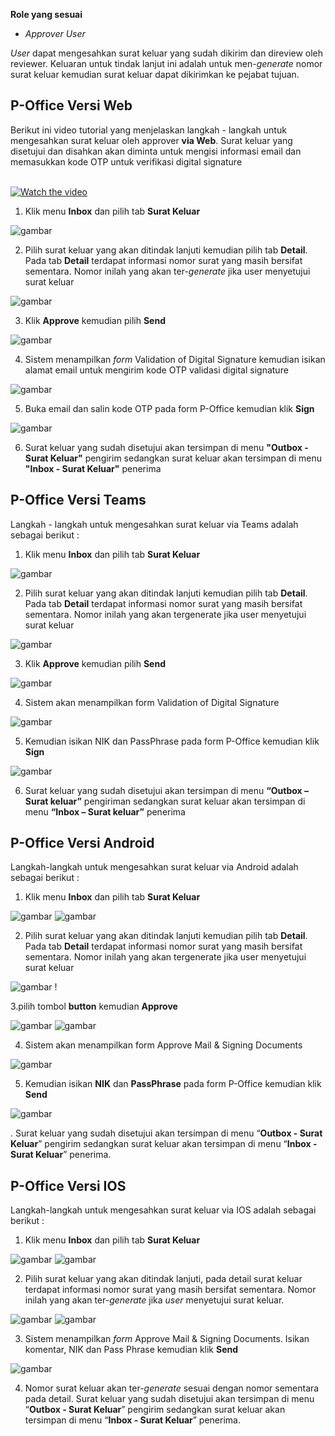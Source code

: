 **Role yang sesuai**

- *Approver User*

*User* dapat mengesahkan surat keluar yang sudah dikirim dan direview oleh reviewer. Keluaran untuk tindak lanjut ini adalah untuk men-*generate* nomor surat keluar kemudian surat keluar dapat dikirimkan ke pejabat tujuan. 

## **P-Office Versi Web**

Berikut ini video tutorial yang menjelaskan langkah - langkah untuk mengesahkan surat keluar oleh approver **via Web**. Surat keluar yang disetujui dan disahkan akan diminta untuk mengisi informasi email dan memasukkan kode OTP untuk verifikasi digital signature 

</br>
<a href="https://web.microsoftstream.com/embed/video/65ef062a-e6f8-4424-a775-070882725ed6?autoplay=false&amp;showinfo=false" target="_blank"><img src="https://github.com/gitakencana/Persero-P-Office/raw/master/Video/Thumbnail/TM04.png" alt="Watch the video"></a>


1. Klik menu **Inbox** dan pilih tab **Surat Keluar**

![gambar](SuratKeluar/SK_Web/SK52.png)

2. Pilih surat keluar yang akan ditindak lanjuti kemudian pilih tab **Detail**. Pada tab **Detail** terdapat informasi nomor surat yang masih bersifat sementara. Nomor inilah yang akan ter-*generate* jika user menyetujui surat keluar

![gambar](SuratKeluar/SK_Web/SK53.png)

3. Klik **Approve** kemudian pilih **Send**

![gambar](SuratKeluar/SK_Web/SK54.png)

4. Sistem menampilkan *form* Validation of Digital Signature kemudian isikan alamat email untuk mengirim kode OTP validasi digital signature

![gambar](SuratKeluar/SK_Web/SK55.png)

5. Buka email dan salin kode OTP pada form P-Office kemudian klik **Sign**
 
![gambar](SuratKeluar/SK_Web/SK56.png)

6. Surat keluar yang sudah disetujui akan tersimpan di menu **"Outbox - Surat Keluar"** pengirim sedangkan surat keluar akan tersimpan di menu **"Inbox - Surat Keluar"** penerima


## **P-Office Versi Teams**

Langkah - langkah untuk mengesahkan surat keluar via Teams adalah sebagai berikut :

1. Klik menu **Inbox** dan pilih tab **Surat Keluar**

![gambar](SuratKeluar/SK_Teams/SK54.png)

2. Pilih surat keluar yang akan ditindak lanjuti kemudian pilih tab **Detail**. Pada tab **Detail** terdapat informasi nomor surat yang masih bersifat sementara. Nomor inilah yang akan tergenerate jika user menyetujui surat keluar
 
![gambar](SuratKeluar/SK_Teams/SK55.png)

3. Klik **Approve** kemudian pilih **Send**
 
![gambar](SuratKeluar/SK_Teams/SK56.png)

4.	Sistem akan menampilkan form Validation of Digital Signature

![gambar](SuratKeluar/SK_Teams/SKN1.png)
 
5.	Kemudian isikan NIK dan PassPhrase pada form P-Office kemudian klik **Sign**
 
![gambar](SuratKeluar/SK_Teams/SKN2.png)

6.	Surat keluar yang sudah disetujui akan tersimpan di menu **“Outbox – Surat keluar”** pengiriman sedangkan surat keluar akan tersimpan di menu **“Inbox – Surat keluar”** penerima


## **P-Office Versi Android**

Langkah-langkah untuk mengesahkan surat keluar via Android adalah sebagai berikut :

1. Klik menu **Inbox** dan pilih tab **Surat Keluar**

![gambar](SuratKeluar/SK_Android/NomorSK/A01.jpg) ![gambar](SuratKeluar/SK_Android/NomorSK/A02.jpg)

2. Pilih surat keluar yang akan ditindak lanjuti kemudian pilih tab **Detail**. Pada tab **Detail** terdapat informasi nomor surat yang masih bersifat sementara. Nomor inilah yang akan tergenerate jika user menyetujui surat keluar

![gambar](SuratKeluar/SK_Android/NomorSK/A03.jpg) !

3.pilih tombol **button** kemudian **Approve** 

![gambar](SuratKeluar/SK_Android/NomorSK/A06.jpg) ![gambar](SuratKeluar/SK_Android/NomorSK/A07.jpg)

4. Sistem akan menampilkan form Approve Mail & Signing Documents
   
![gambar](SuratKeluar/SK_Android/NomorSK/A08.jpg)

5. Kemudian isikan **NIK** dan **PassPhrase** pada form P-Office kemudian klik **Send**
   
![gambar](SuratKeluar/SK_Android/NomorSK/A09.jpg)

. Surat keluar yang sudah disetujui akan tersimpan di menu “**Outbox - Surat Keluar**” pengirim sedangkan surat keluar akan tersimpan di menu “**Inbox - Surat Keluar**” penerima.

## **P-Office Versi IOS**

Langkah-langkah untuk mengesahkan surat keluar via IOS adalah sebagai berikut :

1.	Klik menu **Inbox** dan pilih tab **Surat Keluar**

![gambar](SuratKeluar/SK_IOS/SK-61.png) ![gambar](SuratKeluar/SK_IOS/SK-62.png)

2.	Pilih surat keluar yang akan ditindak lanjuti, pada detail surat keluar terdapat informasi nomor surat yang masih bersifat sementara. Nomor inilah yang akan ter-_generate_ jika _user_ menyetujui surat keluar.

![gambar](SuratKeluar/SK_IOS/SK-47.png) ![gambar](SuratKeluar/SK_IOS/SK-48.png)

3. Sistem menampilkan *form* Approve Mail & Signing Documents. Isikan komentar, NIK dan Pass Phrase kemudian klik **Send**

![gambar](SuratKeluar/SK_IOS/SK-CR01.png)

4. Nomor surat keluar akan ter-_generate_ sesuai dengan nomor sementara pada detail. Surat keluar yang sudah disetujui akan tersimpan di menu “**Outbox - Surat Keluar**” pengirim sedangkan surat keluar akan tersimpan di menu “**Inbox - Surat Keluar**” penerima.
